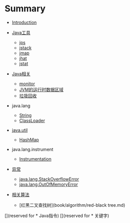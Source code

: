 # Summary

* [Introduction](README.md)


* [Java工具](book/tools/README.md)
    * [jps](book/tools/jps.md)
    * [jstack](book/tools/jstack.md)
    * [jmap](book/tools/jmap.md)
    * [jhat](book/tools/jhat.md)
    * [jstat](book/tools/jstat.md)

* [Java相关]()
    * [monitor](book/language/monitor.md)
    * [JVM的运行时数据区域](book/language/jvm-memory-structure.md)
    * [垃圾回收](book/language/gc.md)

* java.lang
    * [String](book/java.lang/String.md)
    * [ClassLoader](book/java.lang/ClassLoader.md)

* [java.util]()
    * [HashMap](book/java.util/HashMap.md)

* java.lang.instrument
    * [Instrumentation](book/java.lang.instrument/Instrumentation.md)

* [异常](book/exception/exception.md)
    * [java.lang.StackOverflowError](book/exception/StackOverflowError.md)
    * [java.lang.OutOfMemoryError](book/exception/OutOfMemoryError.md)

* [相关算法](book/algorithm/README.md)
    * [红黑二叉查找树](book/algorithm/red-black tree.md)


[](reserved for * Java指令)
[](reserved for * 关键字)